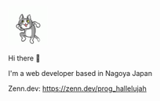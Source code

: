 <img src="https://github.com/atlansien/atlansien/blob/master/images/genbaneko.gif" width="80">

Hi there 👋

I'm a web developer based in Nagoya Japan

Zenn.dev: https://zenn.dev/prog_hallelujah

<!--
 [![Anurag's github stats](https://github-readme-stats.vercel.app/api?username=atlansien)](https://github.com/anuraghazra/github-readme-stats)
[![Top Langs](https://github-readme-stats.vercel.app/api/top-langs/?username=atlansien)](https://github.com/anuraghazra/github-readme-stats)
-->
